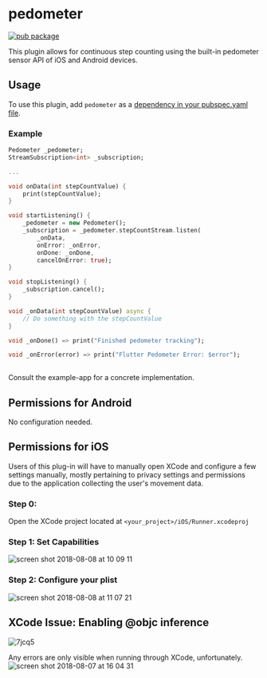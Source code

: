 # pedometer

[![pub package](https://img.shields.io/pub/v/pedometer.svg)](https://pub.dartlang.org/packages/pedometer)

This plugin allows for continuous step counting using the built-in pedometer sensor API of iOS and Android devices.

## Usage

To use this plugin, add `pedometer` as a [dependency in your pubspec.yaml file](https://flutter.io/platform-plugins/).

### Example

``` dart
Pedometer _pedometer;
StreamSubscription<int> _subscription;

...

void onData(int stepCountValue) {
    print(stepCountValue);
}

void startListening() {
    _pedometer = new Pedometer();
    _subscription = _pedometer.stepCountStream.listen(
        _onData,
        onError: _onError, 
        onDone: _onDone, 
        cancelOnError: true);
}

void stopListening() {
    _subscription.cancel();
}

void _onData(int stepCountValue) async {
    // Do something with the stepCountValue
}

void _onDone() => print("Finished pedometer tracking");

void _onError(error) => print("Flutter Pedometer Error: $error");
        
```

Consult the example-app for a concrete implementation.

## Permissions for Android
No configuration needed.

## Permissions for iOS
Users of this plug-in will have to manually open XCode and configure a few settings manually, mostly pertaining to privacy settings and permissions due to the application collecting the user's movement data.

### Step 0: 
Open the XCode project located at `<your_project>/iOS/Runner.xcodeproj`

### Step 1: Set Capabilities
![screen shot 2018-08-08 at 10 09 11](https://user-images.githubusercontent.com/9467047/43827207-902101f6-9af9-11e8-8341-d399ece490f6.png)

### Step 2: Configure your plist
![screen shot 2018-08-08 at 11 07 21](https://user-images.githubusercontent.com/9467047/43827874-3bd9a970-9afb-11e8-80bb-c9ec25b026c3.png)

## XCode Issue: Enabling @objc inference
![7jcq5](https://user-images.githubusercontent.com/9467047/43827445-21326694-9afa-11e8-8e0c-60e829eb4c79.png)

Any errors are only visible when running through XCode, unfortunately.
![screen shot 2018-08-07 at 16 04 31](https://user-images.githubusercontent.com/9467047/43827142-6e0b8f00-9af9-11e8-80b6-f01b5db33713.png)

